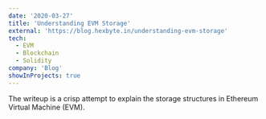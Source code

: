 ```yaml
---
date: '2020-03-27'
title: 'Understanding EVM Storage'
external: 'https://blog.hexbyte.in/understanding-evm-storage'
tech:
  - EVM
  - Blockchain
  - Solidity
company: 'Blog'
showInProjects: true
---
```


The writeup is a crisp attempt to explain the storage structures in Ethereum Virtual Machine (EVM).
